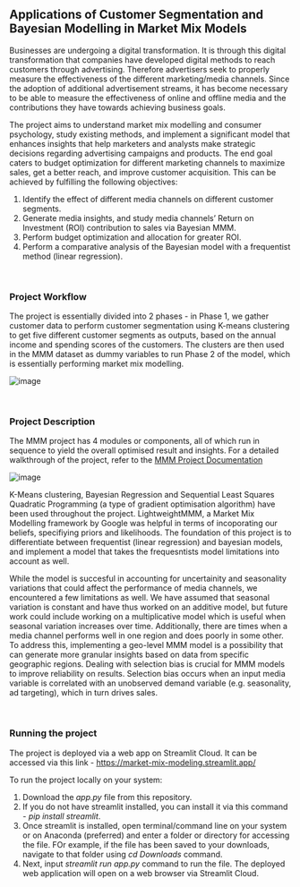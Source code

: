 ## Applications of Customer Segmentation and Bayesian Modelling in Market Mix Models

Businesses are undergoing a digital transformation. It is through this digital transformation that companies have developed digital methods to reach customers through advertising. Therefore advertisers seek to properly measure the effectiveness of the different marketing/media channels. Since the adoption of additional advertisement streams, it has become necessary to be able to measure the effectiveness of online and offline media and the contributions they have towards achieving business goals.

The project aims to understand market mix modelling and consumer psychology, study existing methods, and implement a significant model that enhances insights that help marketers and analysts make strategic decisions regarding advertising campaigns and products. The end goal caters to budget optimization for different marketing channels to maximize sales, get a better reach, and improve customer acquisition. This can be achieved by fulfilling the following objectives:

1. Identify the effect of different media channels on different customer segments.
2. Generate media insights, and study media channels’ Return on Investment (ROI) contribution to sales via Bayesian MMM.
3. Perform budget optimization and allocation for greater ROI.
4. Perform a comparative analysis of the Bayesian model with a frequentist method (linear regression).
 
<br/>

### Project Workflow

The project is essentially divided into 2 phases - in Phase 1, we gather customer data to perform customer segmentation using K-means clustering to get five different customer segments as outputs, based on the annual income and spending scores of the customers. The clusters are then used in the MMM dataset as dummy variables to run Phase 2 of the model, which is essentially performing market mix modelling.

![image](https://github.com/rachitasingh26/MMM_app/assets/87617147/d75f63ff-5d3b-4090-862d-27c8df6bc7f3)

<br/>

### Project Description

The MMM project has 4 modules or components, all of which run in sequence to yield the overall optimised result and insights. For a detailed walkthrough of the project, refer to the [MMM Project Documentation](https://github.com/user-attachments/files/16054718/MMM.Project.Documentation.pdf)

![image](https://github.com/rachitasingh26/MMM_app/assets/87617147/821d815a-0b51-4059-9c29-f374ba7b0ce6)

K-Means clustering, Bayesian Regression and Sequential Least Squares Quadratic Programming (a type of gradient optimisation algorithm) have been used throughout the project. LightweightMMM, a Market Mix Modelling framework by Google was helpful in terms of incoporating our beliefs, specifiying priors and likelihoods. The foundation of this project is to differentiate between frequentist (linear regression) and bayesian models, and implement a model that takes the frequesntists model limitations into account as well. 

While the model is succesful in accounting for uncertainity and seasonality variations that could affect the performance of media channels, we encountered a few limitations as well. We have assumed that seasonal variation is constant and have thus worked on an additive model, but future work could include working on a multiplicative model which is useful when seasonal variation increases over time. Additionally, there are times when a media channel performs well in one region and does poorly in some other. To address this, implementing a geo-level MMM model is a possibility that can generate more granular insights based on data from specific geographic regions. Dealing with selection bias is crucial for MMM models to improve reliability on results. Selection bias occurs when an input media variable is correlated with an unobserved demand variable (e.g. seasonality, ad targeting), which in turn drives sales.

<br/>

### Running the project

The project is deployed via a web app on Streamlit Cloud. It can be accessed via this link - https://market-mix-modeling.streamlit.app/

To run the project locally on your system:
1. Download the _app.py_ file from this repository.
2. If you do not have streamlit installed, you can install it via this command - _pip install streamlit_.
3. Once streamlit is installed, open terminal/command line on your system or on Anaconda (preferred) and enter a folder or directory for accessing the file. FOr example, if the file has been saved to your downloads, navigate to that folder using _cd Downloads_ command.
4. Next, input _streamlit run app.py_ command to run the file. The deployed web application will open on a web browser via Streamlit Cloud.



